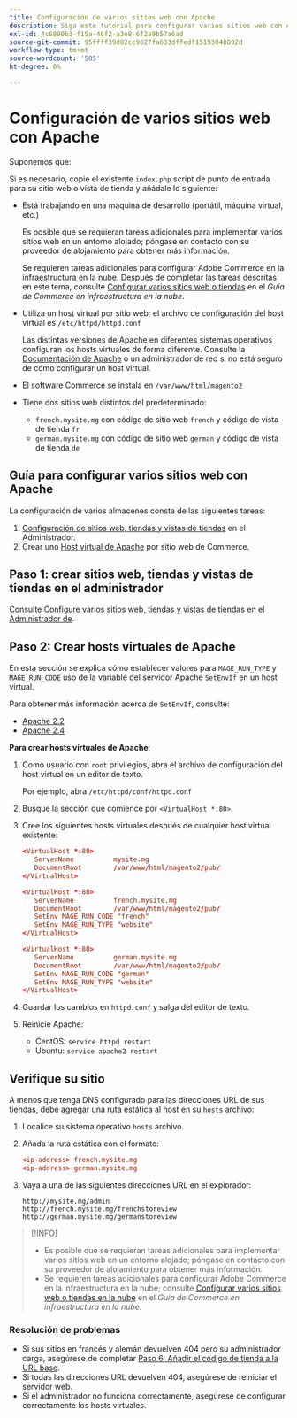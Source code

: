 ```yaml
---
title: Configuración de varios sitios web con Apache
description: Siga este tutorial para configurar varios sitios web con Apache.
exl-id: 4c6890b3-f15a-46f2-a3e8-6f2a9b57a6ad
source-git-commit: 95ffff39d82cc9027fa633dffedf15193040802d
workflow-type: tm+mt
source-wordcount: '505'
ht-degree: 0%

---
```


# Configuración de varios sitios web con Apache

Suponemos que:

Si es necesario, copie el existente `index.php` script de punto de entrada para su sitio web o vista de tienda y añádale lo siguiente:

- Está trabajando en una máquina de desarrollo (portátil, máquina virtual, etc.)

  Es posible que se requieran tareas adicionales para implementar varios sitios web en un entorno alojado; póngase en contacto con su proveedor de alojamiento para obtener más información.

  Se requieren tareas adicionales para configurar Adobe Commerce en la infraestructura en la nube. Después de completar las tareas descritas en este tema, consulte [Configurar varios sitios web o tiendas](https://experienceleague.adobe.com/docs/commerce-cloud-service/user-guide/configure-store/multiple-sites.html) en el _Guía de Commerce en infraestructura en la nube_.

- Utiliza un host virtual por sitio web; el archivo de configuración del host virtual es `/etc/httpd/httpd.conf`

  Las distintas versiones de Apache en diferentes sistemas operativos configuran los hosts virtuales de forma diferente. Consulte la [Documentación de Apache](https://httpd.apache.org/docs/2.4/vhosts) o un administrador de red si no está seguro de cómo configurar un host virtual.

- El software Commerce se instala en `/var/www/html/magento2`
- Tiene dos sitios web distintos del predeterminado:

   - `french.mysite.mg` con código de sitio web `french` y código de vista de tienda `fr`
   - `german.mysite.mg` con código de sitio web `german` y código de vista de tienda `de`

## Guía para configurar varios sitios web con Apache

La configuración de varios almacenes consta de las siguientes tareas:

1. [Configuración de sitios web, tiendas y vistas de tiendas](ms-admin.md) en el Administrador.
1. Crear uno [Host virtual de Apache](#step-2-create-apache-virtual-hosts) por sitio web de Commerce.

## Paso 1: crear sitios web, tiendas y vistas de tiendas en el administrador

Consulte [Configure varios sitios web, tiendas y vistas de tiendas en el Administrador de](ms-admin.md).

## Paso 2: Crear hosts virtuales de Apache

En esta sección se explica cómo establecer valores para `MAGE_RUN_TYPE` y `MAGE_RUN_CODE` uso de la variable del servidor Apache `SetEnvIf` en un host virtual.

Para obtener más información acerca de `SetEnvIf`, consulte:

- [Apache 2.2](https://httpd.apache.org/docs/2.2/mod/mod_setenvif.html)
- [Apache 2.4](https://httpd.apache.org/docs/2.4/mod/mod_setenvif.html)

**Para crear hosts virtuales de Apache**:

1. Como usuario con `root` privilegios, abra el archivo de configuración del host virtual en un editor de texto.

   Por ejemplo, abra `/etc/httpd/conf/httpd.conf`

1. Busque la sección que comience por `<VirtualHost *:80>`.
1. Cree los siguientes hosts virtuales después de cualquier host virtual existente:

   ```conf
   <VirtualHost *:80>
      ServerName          mysite.mg
      DocumentRoot        /var/www/html/magento2/pub/
   </VirtualHost>
   
   <VirtualHost *:80>
      ServerName          french.mysite.mg
      DocumentRoot        /var/www/html/magento2/pub/
      SetEnv MAGE_RUN_CODE "french"
      SetEnv MAGE_RUN_TYPE "website"
   </VirtualHost>
   
   <VirtualHost *:80>
      ServerName          german.mysite.mg
      DocumentRoot        /var/www/html/magento2/pub/
      SetEnv MAGE_RUN_CODE "german"
      SetEnv MAGE_RUN_TYPE "website"
   </VirtualHost>
   ```

1. Guardar los cambios en `httpd.conf` y salga del editor de texto.
1. Reinicie Apache:

   - CentOS: `service httpd restart`
   - Ubuntu: `service apache2 restart`

## Verifique su sitio

A menos que tenga DNS configurado para las direcciones URL de sus tiendas, debe agregar una ruta estática al host en su `hosts` archivo:

1. Localice su sistema operativo `hosts` archivo.
1. Añada la ruta estática con el formato:

   ```conf
   <ip-address> french.mysite.mg
   <ip-address> german.mysite.mg
   ```

1. Vaya a una de las siguientes direcciones URL en el explorador:

   ```http
   http://mysite.mg/admin
   http://french.mysite.mg/frenchstoreview
   http://german.mysite.mg/germanstoreview
   ```

>[!INFO]
>
>- Es posible que se requieran tareas adicionales para implementar varios sitios web en un entorno alojado; póngase en contacto con su proveedor de alojamiento para obtener más información.
>- Se requieren tareas adicionales para configurar Adobe Commerce en la infraestructura en la nube; consulte [Configurar varios sitios web o tiendas en la nube](https://experienceleague.adobe.com/docs/commerce-cloud-service/user-guide/configure-store/multiple-sites.html) en el _Guía de Commerce en infraestructura en la nube_.

### Resolución de problemas

- Si sus sitios en francés y alemán devuelven 404 pero su administrador carga, asegúrese de completar [Paso 6: Añadir el código de tienda a la URL base](ms-admin.md#step-6-add-the-store-code-to-the-base-url).
- Si todas las direcciones URL devuelven 404, asegúrese de reiniciar el servidor web.
- Si el administrador no funciona correctamente, asegúrese de configurar correctamente los hosts virtuales.
